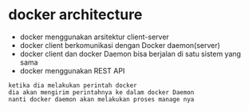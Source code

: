 # docker architecture
- docker menggunakan arsitektur client-server
- docker client berkomunikasi dengan Docker daemon(server)
- docker client dan docker Daemon bisa berjalan di satu sistem yang sama
- docker menggunakan REST API

```
ketika dia melakukan perintah docker 
dia akan mengirim perintahnya ke dalam docker Daemon
nanti docker daemon akan melakukan proses manage nya
```